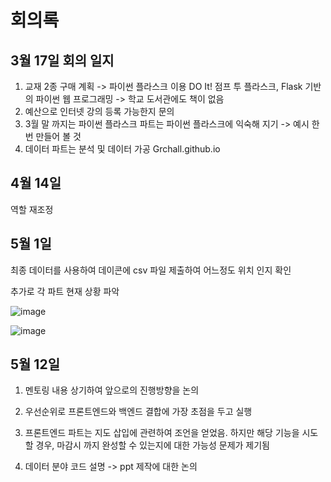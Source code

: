 # 회의록

## 3월 17일 회의 일지
1) 교재 2종 구매 계획 -> 파이썬 플라스크 이용
DO It!  점프 투 플라스크, Flask 기반의 파이썬 웹 프로그래밍  -> 학교 도서관에도 책이 없음
2) 예산으로 인터넷 강의 등록 가능한지 문의 
3) 3월 말 까지는 파이썬 플라스크 파트는 파이썬 플라스크에 익숙해 지기 -> 예시 한번 만들어 볼 것
4) 데이터 파트는 분석 및 데이터 가공 
 Grchall.github.io

## 4월 14일
역할 재조정

## 5월 1일 
최종 데이터를 사용하여 데이콘에 csv 파일 제출하여 어느정도 위치 인지 확인

추가로 각 파트 현재 상황 파악

![image](https://user-images.githubusercontent.com/101695209/166148878-135805e3-704c-4fec-9ada-f3b59ed4d2e3.png)


![image](https://user-images.githubusercontent.com/101695209/166148925-046723e4-4aad-4f7a-b74d-f38ce3e5a3b7.png)


## 5월 12일
1. 멘토링 내용 상기하여 앞으로의 진행방향을 논의 

2. 우선순위로 프론트엔드와 백엔드 결합에 가장 초점을 두고 실행

3. 프론트엔드 파트는 지도 삽입에 관련하여 조언을 얻었음. 
하지만 해당 기능을 시도할 경우, 마감시 까지 완성할 수 있는지에 대한 가능성 문제가 제기됨

4. 데이터 분야 코드 설명 -> ppt 제작에 대한 논의



